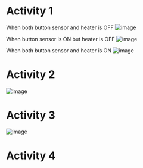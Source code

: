 # Activity 1
When both button sensor and heater is OFF
![image](https://user-images.githubusercontent.com/80700297/116564416-95ac2080-a922-11eb-8cd4-a2e653cd65e1.PNG)

When button sensor is ON but heater is  OFF
![image](https://user-images.githubusercontent.com/80700297/116564905-ffc4c580-a922-11eb-8f2c-f3ad36ba381b.PNG)

When both button sensor and heater is ON
![image](https://user-images.githubusercontent.com/80700297/116562235-9d6ac580-a920-11eb-9cbf-b751d90e7219.PNG)

# Activity 2
![image](https://user-images.githubusercontent.com/80700297/116661322-e3239e80-a9b1-11eb-8ad6-03b3637d409b.PNG)

# Activity 3
![image](https://user-images.githubusercontent.com/80700297/116661443-12d2a680-a9b2-11eb-8c46-5e4a3243002b.PNG)

# Activity 4


